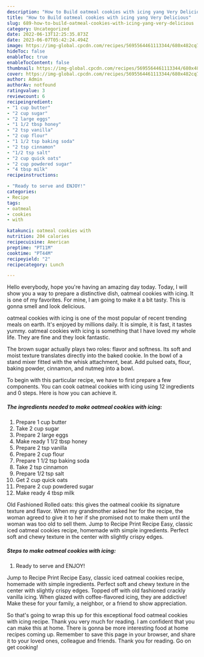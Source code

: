 ```yaml
---
description: "How to Build oatmeal cookies with icing yang Very Delicious"
title: "How to Build oatmeal cookies with icing yang Very Delicious"
slug: 689-how-to-build-oatmeal-cookies-with-icing-yang-very-delicious
category: Uncategorized
date: 2022-06-13T12:25:35.873Z
date: 2023-06-07T05:42:24.494Z
image: https://img-global.cpcdn.com/recipes/5695564461113344/680x482cq70/oatmeal-cookies-with-icing-recipe-main-photo.jpg
hideToc: false
enableToc: true
enableTocContent: false
thumbnail: https://img-global.cpcdn.com/recipes/5695564461113344/680x482cq70/oatmeal-cookies-with-icing-recipe-main-photo.jpg
cover: https://img-global.cpcdn.com/recipes/5695564461113344/680x482cq70/oatmeal-cookies-with-icing-recipe-main-photo.jpg
author: Admin
authorAv: notfound
ratingvalue: 3
reviewcount: 6
recipeingredient:
- "1 cup butter"
- "2 cup sugar"
- "2 large eggs"
- "1 1/2 tbsp honey"
- "2 tsp vanilla"
- "2 cup flour"
- "1 1/2 tsp baking soda"
- "2 tsp cinnamon"
- "1/2 tsp salt"
- "2 cup quick oats"
- "2 cup powdered sugar"
- "4 tbsp milk"
recipeinstructions:

- "Ready to serve and ENJOY!"
categories:
- Recipe
tags:
- oatmeal
- cookies
- with

katakunci: oatmeal cookies with 
nutrition: 204 calories
recipecuisine: American
preptime: "PT11M"
cooktime: "PT44M"
recipeyield: "2"
recipecategory: Lunch

---
```



Hello everybody, hope you're having an amazing day today. Today, I will show you a way to prepare a distinctive dish, oatmeal cookies with icing. It is one of my favorites. For mine, I am going to make it a bit tasty. This is gonna smell and look delicious.

oatmeal cookies with icing is one of the most popular of recent trending meals on earth. It's enjoyed by millions daily. It is simple, it is fast, it tastes yummy. oatmeal cookies with icing is something that I have loved my whole life. They are fine and they look fantastic.

The brown sugar actually plays two roles: flavor and softness. Its soft and moist texture translates directly into the baked cookie. In the bowl of a stand mixer fitted with the whisk attachment, beat. Add pulsed oats, flour, baking powder, cinnamon, and nutmeg into a bowl.


To begin with this particular recipe, we have to first prepare a few components. You can cook oatmeal cookies with icing using 12 ingredients and 0 steps. Here is how you can achieve it.

<!--inarticleads1-->

##### The ingredients needed to make oatmeal cookies with icing:

1. Prepare 1 cup butter
1. Take 2 cup sugar
1. Prepare 2 large eggs
1. Make ready 1 1/2 tbsp honey
1. Prepare 2 tsp vanilla
1. Prepare 2 cup flour
1. Prepare 1 1/2 tsp baking soda
1. Take 2 tsp cinnamon
1. Prepare 1/2 tsp salt
1. Get 2 cup quick oats
1. Prepare 2 cup powdered sugar
1. Make ready 4 tbsp milk


Old Fashioned Rolled oats: this gives the oatmeal cookie its signature texture and flavor. When my grandmother asked her for the recipe, the woman agreed to give it to her if she promised not to make them until the woman was too old to sell them. Jump to Recipe Print Recipe Easy, classic iced oatmeal cookies recipe, homemade with simple ingredients. Perfect soft and chewy texture in the center with slightly crispy edges. 

<!--inarticleads2-->

##### Steps to make oatmeal cookies with icing:


1. Ready to serve and ENJOY!

Jump to Recipe Print Recipe Easy, classic iced oatmeal cookies recipe, homemade with simple ingredients. Perfect soft and chewy texture in the center with slightly crispy edges. Topped off with old fashioned crackly vanilla icing. When glazed with coffee-flavored icing, they are addictive! Make these for your family, a neighbor, or a friend to show appreciation. 

So that's going to wrap this up for this exceptional food oatmeal cookies with icing recipe. Thank you very much for reading. I am confident that you can make this at home. There is gonna be more interesting food at home recipes coming up. Remember to save this page in your browser, and share it to your loved ones, colleague and friends. Thank you for reading. Go on get cooking!
